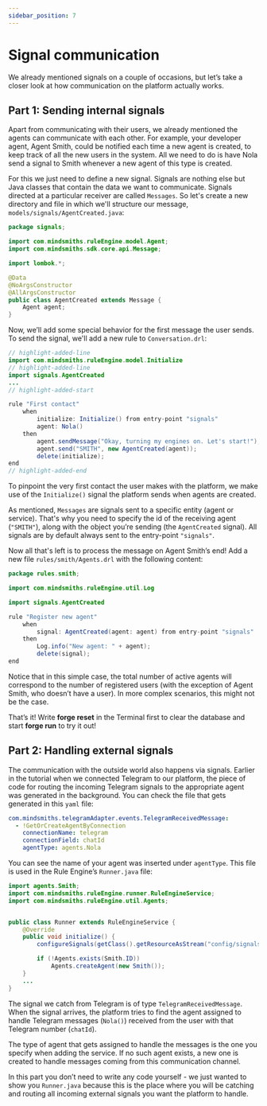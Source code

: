 ```yaml
---
sidebar_position: 7
---
```


# Signal communication

We already mentioned signals on a couple of occasions, but let’s take a closer look at how communication on the platform actually works.

## Part 1: Sending internal signals

Apart from communicating with their users, we already mentioned the agents can communicate with each other.
For example, your developer agent, Agent Smith, could be notified each time a new agent is created, to keep track of all the new users in the system.
All we need to do is have Nola send a signal to Smith whenever a new agent of this type is created. 

For this we just need to define a new signal. Signals are nothing else but Java classes that contain the data we want to communicate.
Signals directed at a particular receiver are called `Messages`.
So let's create a new directory and file in which we'll structure our message, `models/signals/AgentCreated.java`:

```java title="models/signals/AgentCreated.java"
package signals;

import com.mindsmiths.ruleEngine.model.Agent;
import com.mindsmiths.sdk.core.api.Message;

import lombok.*;

@Data
@NoArgsConstructor
@AllArgsConstructor
public class AgentCreated extends Message {
    Agent agent;
}
```

Now, we’ll add some special behavior for the first message the user sends. To send the signal, we'll add a new rule to `Conversation.drl`:

```java title="rules/nola/Conversation.drl"
// highlight-added-line
import com.mindsmiths.ruleEngine.model.Initialize
// highlight-added-line
import signals.AgentCreated
...
// highlight-added-start

rule "First contact"
    when
        initialize: Initialize() from entry-point "signals"
        agent: Nola()
    then
        agent.sendMessage("Okay, turning my engines on. Let's start!");
        agent.send("SMITH", new AgentCreated(agent));
        delete(initialize);
end
// highlight-added-end
```
To pinpoint the very first contact the user makes with the platform, we make use of the ```Initialize()``` signal the platform sends when agents are created.


As mentioned, `Messages` are signals sent to a specific entity (agent or service). That's why you need to specify the id of the receiving agent (`"SMITH"`), along with the object you’re sending (the `AgentCreated` signal).
All signals are by default always sent to the entry-point `"signals"`.


Now all that's left is to process the message on Agent Smith’s end! Add a new file ```rules/smith/Agents.drl``` with the following content:

```java title="rules/smith/Agents.drl"
package rules.smith;

import com.mindsmiths.ruleEngine.util.Log

import signals.AgentCreated

rule "Register new agent"
    when
        signal: AgentCreated(agent: agent) from entry-point "signals"
    then
        Log.info("New agent: " + agent);
        delete(signal);
end
```

Notice that in this simple case, the total number of active agents will correspond to the number of registered users 
(with the exception of Agent Smith, who doesn’t have a user). In more complex scenarios, this might not be the case.


That’s it! Write **forge reset** in the Terminal first to clear the database and start **forge run** to try it out!

## Part 2: Handling external signals

The communication with the outside world also happens via signals. Earlier in the tutorial when we connected Telegram to our platform, 
the piece of code for routing the incoming Telegram signals to the appropriate agent was generated in the background.
You can check the file that gets generated in this `yaml` file:

```yaml title="services/rule_engine/resources/config/signals.yaml"
com.mindsmiths.telegramAdapter.events.TelegramReceivedMessage:
  - !GetOrCreateAgentByConnection
    connectionName: telegram
    connectionField: chatId
    agentType: agents.Nola
```

You can see the name of your agent was inserted under ```agentType```. This file is used in the Rule Engine’s ```Runner.java``` file:

```java title="models/Runner.java"
import agents.Smith;
import com.mindsmiths.ruleEngine.runner.RuleEngineService;
import com.mindsmiths.ruleEngine.util.Agents;


public class Runner extends RuleEngineService {
    @Override
    public void initialize() {
        configureSignals(getClass().getResourceAsStream("config/signals.yaml"));

        if (!Agents.exists(Smith.ID))
            Agents.createAgent(new Smith());
    }
    ...
}
```
The signal we catch from Telegram is of type ```TelegramReceivedMessage```. 
When the signal arrives, the platform tries to find the agent assigned to handle Telegram messages (`Nola()`) received 
from the user with that Telegram number (`chatId`).

The type of agent that gets assigned to handle the messages is the one you specify when adding the service.
If no such agent exists, a new one is created to handle messages coming from this communication channel.


In this part you don’t need to write any code yourself - we just wanted to show you `Runner.java` because this is the place where you will be catching and routing all incoming external signals you want the platform to handle.

